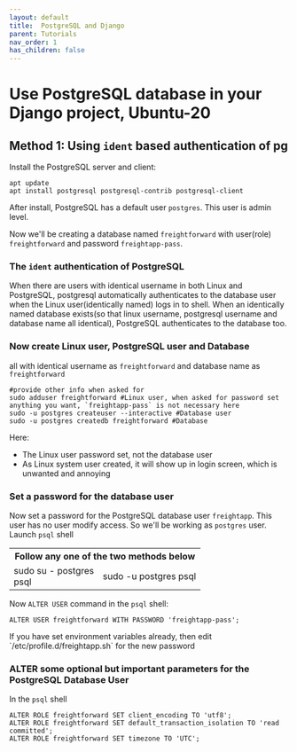 ```yaml
---
layout: default
title:  PostgreSQL and Django
parent: Tutorials
nav_order: 1
has_children: false
---
```

# Use PostgreSQL database in your Django project, Ubuntu-20

## Method 1: Using `ident` based authentication of pg
Install the PostgreSQL server and client:
```shell
apt update
apt install postgresql postgresql-contrib postgresql-client
```

After install, PostgreSQL has a default user `postgres`. This user is admin level.

Now we'll be creating a database named `freightforward` with user(role) `freightforward` and password `freightapp-pass`.

### The `ident` authentication of PostgreSQL
When there are users with identical username in both Linux and PostgreSQL, 
postgresql automatically authenticates to the database user when the Linux user(identically named) logs in to shell. 
When an identically named database exists(so that linux username, postgresql username and database name all identical), 
PostgreSQL authenticates to the database too.

### Now create Linux user, PostgreSQL user and Database
all with identical username as `freightforward` and database name as `freightforward`
```shell
#provide other info when asked for
sudo adduser freightforward #Linux user, when asked for password set anything you want, `freightapp-pass` is not necessary here
sudo -u postgres createuser --interactive #Database user
sudo -u postgres createdb freightforward #Database
```
Here:
- The Linux user password set, not the database user
- As Linux system user created, it will show up in login screen, which is <span class="text-red-300">unwanted and annoying</span>

### Set a password for the database user
Now set a password for the PostgreSQL database user `freightapp`. This user has no user modify access. 
So we'll be working as `postgres` user.
<br>Launch `psql` shell
<table>
<tr><th colspan="2">Follow any one of the two methods below</th></tr>
<tr>
<td>
sudo su - postgres
<br>psql
</td>
<td>
sudo -u postgres psql
</td>
</tr>
</table>

Now `ALTER USER` command in the `psql` shell:

```postgresql
ALTER USER freightforward WITH PASSWORD 'freightapp-pass';
```
<p class="text-red-300">If you have set environment variables already, then edit `/etc/profile.d/freightapp.sh` for the new password</p>

### ALTER some optional but important parameters for the PostgreSQL Database User
In the `psql` shell
```postgresql
ALTER ROLE freightforward SET client_encoding TO 'utf8';
ALTER ROLE freightforward SET default_transaction_isolation TO 'read committed';
ALTER ROLE freightforward SET timezone TO 'UTC';
```